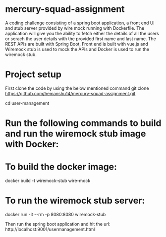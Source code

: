 # mercury-squad-assignment

A coding challenge consisting of a spring boot application, a front end UI and stub server provided by wire mock running with Dockerfile. The application will give you the ability to fetch either the details of all the users or serach the user details with the provided first name and last name. The REST APIs are built with Spring Boot, Front end is built with vue.js and Wiremock stub is used to mock the APIs and Docker is used to run the wiremock stub.

# Project setup

First clone the code by using the below mentioned command
git clone https://github.com/hemanshu14/mercury-squad-assignment.git

cd user-management

# Run the following commands to build and run the wiremock stub image with Docker:
# To build the docker image: 
docker build -t wiremock-stub wire-mock
# To run the wiremock stub server:         
docker run -it --rm -p 8080:8080 wiremock-stub

Then run the spring boot application and hit the url: http://localhost:9001/usermanagement.html
